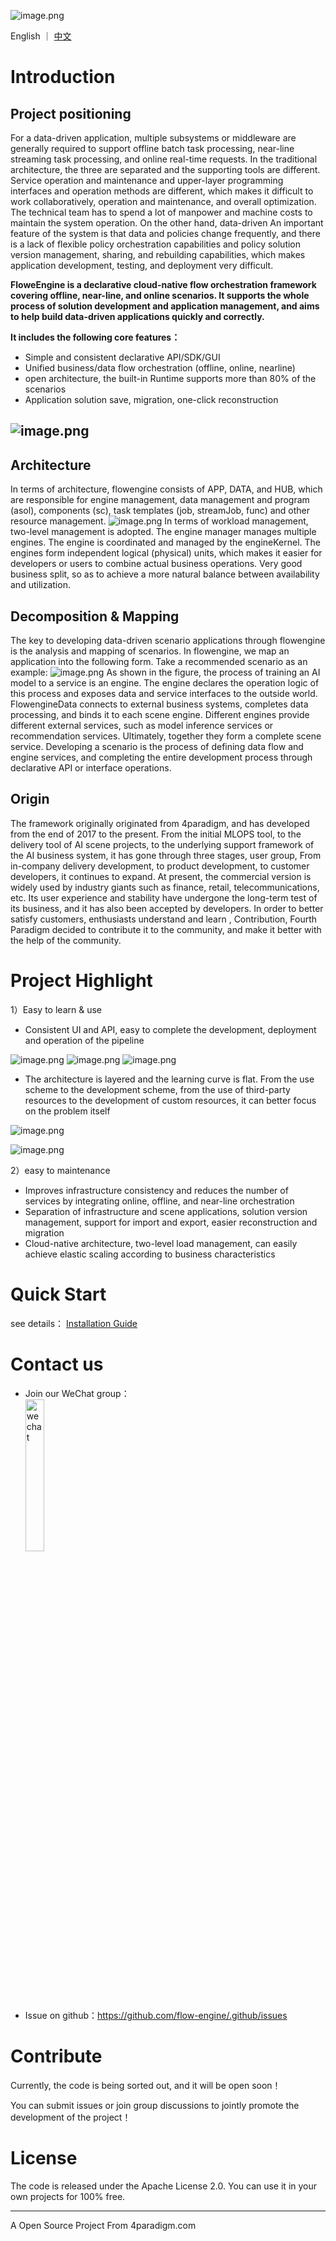 ![image.png](https://cdn.nlark.com/yuque/0/2022/png/28211224/1659434745739-ffa88bec-e362-4ba1-95ba-6b873a3f0d5c.png)

English ｜ [中文](/profile/README-cn.md)

# Introduction
## Project positioning
For a data-driven application, multiple subsystems or middleware are generally required to support offline batch task processing, near-line streaming task processing, and online real-time requests. In the traditional architecture, the three are separated and the supporting tools are different. Service operation and maintenance and upper-layer programming interfaces and operation methods are different, which makes it difficult to work collaboratively, operation and maintenance, and overall optimization. The technical team has to spend a lot of manpower and machine costs to maintain the system operation. On the other hand, data-driven An important feature of the system is that data and policies change frequently, and there is a lack of flexible policy orchestration capabilities and policy solution version management, sharing, and rebuilding capabilities, which makes application development, testing, and deployment very difficult.

**FloweEngine is a declarative cloud-native flow orchestration framework covering offline, near-line, and online scenarios. It supports the whole process of solution development and application management, and aims to help build data-driven applications quickly and correctly.**

**It includes the following core features：**

- Simple and consistent declarative API/SDK/GUI
- Unified business/data flow orchestration (offline, online, nearline)
- open architecture, the built-in Runtime supports more than 80% of the scenarios
- Application solution save, migration, one-click reconstruction
## ![image.png](https://cdn.nlark.com/yuque/0/2022/png/28211224/1659430395047-653128b3-b3a9-4910-bfd4-abc1f48eafe8.png)
## Architecture 
In terms of architecture, flowengine consists of APP, DATA, and HUB, which are responsible for engine management, data management and program (asol), components (sc), task templates (job, streamJob, func) and other resource management.
![image.png](https://cdn.nlark.com/yuque/0/2022/png/28211224/1659429691404-c171ed8b-e729-4d23-a1c8-f476ca7c2bb5.png)
In terms of workload management, two-level management is adopted. The engine manager manages multiple engines. The engine is coordinated and managed by the engineKernel. The engines form independent logical (physical) units, which makes it easier for developers or users to combine actual business operations. Very good business split, so as to achieve a more natural balance between availability and utilization.
## Decomposition & Mapping
The key to developing data-driven scenario applications through flowengine is the analysis and mapping of scenarios. In flowengine, we map an application into the following form. Take a recommended scenario as an example:
![image.png](https://cdn.nlark.com/yuque/0/2022/png/28211224/1659431199237-35792eea-b7e7-4c0c-bb04-bcaf97e9deb1.png)
As shown in the figure, the process of training an AI model to a service is an engine. The engine declares the operation logic of this process and exposes data and service interfaces to the outside world. FlowengineData connects to external business systems, completes data processing, and binds it to each scene engine. Different engines provide different external services, such as model inference services or recommendation services. Ultimately, together they form a complete scene service. Developing a scenario is the process of defining data flow and engine services, and completing the entire development process through declarative API or interface operations.
## Origin
The framework originally originated from 4paradigm, and has developed from the end of 2017 to the present. From the initial MLOPS tool, to the delivery tool of AI scene projects, to the underlying support framework of the AI business system, it has gone through three stages, user group, From in-company delivery development, to product development, to customer developers, it continues to expand. At present, the commercial version is widely used by industry giants such as finance, retail, telecommunications, etc. Its user experience and stability have undergone the long-term test of its business, and it has also been accepted by developers. In order to better satisfy customers, enthusiasts understand and learn , Contribution, Fourth Paradigm decided to contribute it to the community, and make it better with the help of the community.
# Project Highlight

1）Easy to learn & use

- Consistent UI and API, easy to complete the development, deployment and operation of the pipeline

![image.png](https://cdn.nlark.com/yuque/0/2022/png/28211224/1659432901940-508c6865-daa8-482f-a45a-1c57685e2bc7.png "Offline batch orchestration")
![image.png](https://cdn.nlark.com/yuque/0/2022/png/28211224/1659432910918-1076b223-4385-4118-a210-a49dba788de7.png "Online real-time orchestration")
![image.png](https://cdn.nlark.com/yuque/0/2022/png/28211224/1659432921819-01863c30-f09a-4737-afd0-bd67c0fafd65.png "Nearline streaming orchestration")

- The architecture is layered and the learning curve is flat. From the use scheme to the development scheme, from the use of third-party resources to the development of custom resources, it can better focus on the problem itself

![image.png](https://cdn.nlark.com/yuque/0/2022/png/28211224/1659433297587-07323c8c-9a49-4362-a95f-c73bd07a320b.png)

![image.png](https://cdn.nlark.com/yuque/0/2022/png/28211224/1659432921819-01863c30-f09a-4737-afd0-bd67c0fafd65.png "Nearline streaming orchestration")

2）easy to maintenance

- Improves infrastructure consistency and reduces the number of services by integrating online, offline, and near-line orchestration
- Separation of infrastructure and scene applications, solution version management, support for import and export, easier reconstruction and migration
- Cloud-native architecture, two-level load management, can easily achieve elastic scaling according to business characteristics

# Quick Start
see details： [Installation Guide](https://github.com/flow-engine/flowengine-release) 
# Contact us
* Join our WeChat group：
  <div align="left">
  <img src="https://cdn.nlark.com/yuque/0/2022/png/28211224/1665199291749-fc1e752a-3b81-4438-b68a-1471c899b41e.png" width=25% title="wechat">
  </div>
* Issue on github：https://github.com/flow-engine/.github/issues
# Contribute

Currently, the code is being sorted out, and it will be open soon！

You can submit issues or join group discussions to jointly promote the development of the project！

# License

The code is released under the Apache License 2.0. You can use it in your own projects for 100% free.

---
A Open Source Project From 4paradigm.com
